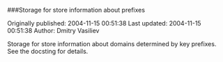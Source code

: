 ###Storage for store information about prefixes

Originally published: 2004-11-15 00:51:38
Last updated: 2004-11-15 00:51:38
Author: Dmitry Vasiliev

Storage for store information about domains determined by key prefixes. See the docsting for details.